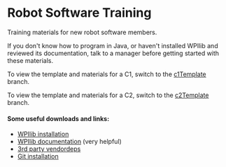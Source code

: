 # Robot Software Training
Training materials for new robot software members.

If you don't know how to program in Java, or haven't installed WPIlib and reviewed its
documentation, talk to a manager before getting started with these materials.

To view the template and materials for a C1, switch to the 
[c1Template](https://github.com/flamingchickens1540/RobotSoftwareTraining/tree/c1Template) 
branch.

To view the template and materials for a C2, switch to the 
[c2Template](https://github.com/flamingchickens1540/RobotSoftwareTraining/tree/c2Template) 
branch.

#### Some useful downloads and links:
 - [WPIlib installation](https://docs.wpilib.org/en/stable/docs/zero-to-robot/step-2/wpilib-setup.html)
 - [WPIlib documentation](https://docs.wpilib.org/en/stable/index.html#) (very helpful)
 - [3rd party vendordeps](https://docs.wpilib.org/en/stable/docs/software/vscode-overview/3rd-party-libraries.html)
 - [Git installation](https://git-scm.com/downloads)
